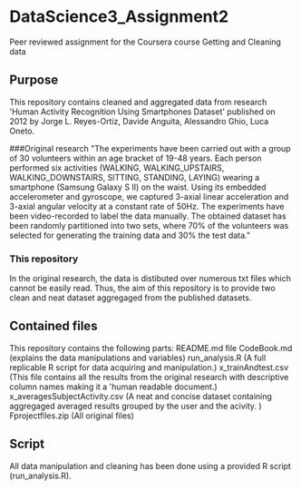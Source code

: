 # DataScience3_Assignment2
Peer reviewed assignment for the Coursera course Getting and Cleaning data

## Purpose
This repository contains cleaned and aggregated data from research 'Human Activity Recognition Using Smartphones Dataset' published on 2012 by Jorge L. Reyes-Ortiz, Davide Anguita, Alessandro Ghio, Luca Oneto.

###Original research
"The experiments have been carried out with a group of 30 volunteers within an age bracket of 19-48 years. Each person performed six activities (WALKING, WALKING_UPSTAIRS, WALKING_DOWNSTAIRS, SITTING, STANDING, LAYING) wearing a smartphone (Samsung Galaxy S II) on the waist. Using its embedded accelerometer and gyroscope, we captured 3-axial linear acceleration and 3-axial angular velocity at a constant rate of 50Hz. The experiments have been video-recorded to label the data manually. The obtained dataset has been randomly partitioned into two sets, where 70% of the volunteers was selected for generating the training data and 30% the test data."

### This repository
In the original research, the data is distibuted over numerous txt files which cannot be easily read. Thus, the aim of this repository is to provide two clean and neat dataset aggregaged from the published datasets. 

## Contained files 
This repository contains the following parts:
README.md file
CodeBook.md (explains the data manipulations and variables)
run_analysis.R (A full replicable R script for data acquiring and manipulation.)
x_trainAndtest.csv (This file contains all the results from the original research with descriptive column names making it a 'human readable document.)
x_averagesSubjectActivity.csv (A neat and concise dataset containing aggregaged averaged results grouped by the user and the acivity. )
Fprojectfiles.zip (All original files)

## Script
All data manipulation and cleaning has been done using a provided R script (run_analysis.R). 

